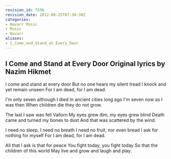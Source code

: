 ```yaml
---
revision_id: 7596
revision_date: 2012-08-25T07:30:30Z
categories:
- Navarr Music
- Music
- Navarr
aliases:
- I_Come_and_Stand_at_Every_Door
---
```


I Come and Stand at Every Door Original lyrics by Nazim Hikmet
---------------


I come and stand at every door
But no one hears my silent tread
I knock and yet remain unseen
For I am dead, for I am dead.

I'm only seven although I died
In ancient cities long ago
I'm seven now as I was then
When children die they do not grow.

The last I saw was fell Vallorn
My eyes grew dim, my eyes grew blind
Death came and turned my bones to dust
And that was scattered by the wind.

I need no sleep, I need no breath
I need no fruit, nor even bread
I ask for nothing for myself
For I am dead, for I am dead.

All that I ask is that for peace
You fight today, you fight today
So that the children of this world
May live and grow and laugh and play.




